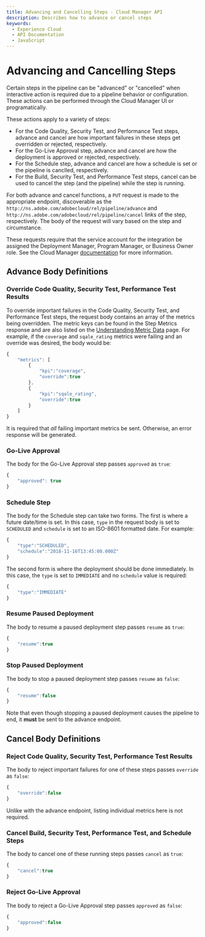 ```yaml
---
title: Advancing and Cancelling Steps - Cloud Manager API
description: Describes how to advance or cancel steps
keywords:
  - Experience Cloud
  - API Documentation
  - JavaScript
---
```


# Advancing and Cancelling Steps

Certain steps in the pipeline can be "advanced" or "cancelled" when interactive action is required due to a pipeline behavior or configuration. These actions can be performed through the Cloud Manager UI or programatically.

These actions apply to a variety of steps:

* For the Code Quality, Security Test, and Performance Test steps, advance and cancel are how important failures in these steps get overridden or rejected, respectively.
* For the Go-Live Approval step, advance and cancel are how the deployment is approved or rejected, respectively.
* For the Schedule step, advance and cancel are how a schedule is set or the pipeline is canclled, respectively.
* For the Build, Security Test, and Performance Test steps, cancel can be used to cancel the step (and the pipeline) while the step is running.

For both advance and cancel functions, a `PUT` request is made to the appropriate endpoint, discoverable as the `http://ns.adobe.com/adobecloud/rel/pipeline/advance` and `http://ns.adobe.com/adobecloud/rel/pipeline/cancel` links of the step, respectively. The body of the request will vary based on the step and circumstance.

<InlineAlert slots="text" />

These requests require that the service account for the integration be assigned the Deployment Manager, Program Manager, or Business Owner role. See the Cloud Manager <a href="https://www.adobe.com/go/aem_cloud_mrg_usersroles_en">documentation</a> for more information.

## Advance Body Definitions

### Override Code Quality, Security Test, Performance Test Results

To override important failures in the Code Quality, Security Test, and Performance Test steps, the request body contains an array of the metrics being overridden. The metric keys can be found in the Step Metrics response and are also listed on the [Understanding Metric Data](understanding-metric-data.md) page. For example, if the `coverage` and `sqale_rating` metrics were failing and an override was desired, the body would be:

```javascript
{
    "metrics": [
        {
            "kpi":"coverage",
            "override":true
        },
        {
            "kpi":"sqale_rating",
            "override":true
        }
    ]
}
```

<InlineAlert slots="text" />

It is required that *all* failing important metrics be sent. Otherwise, an error response will be generated.

### Go-Live Approval

The body for the Go-Live Approval step passes `approved` as `true`:

```javascript
{
    "approved": true
}
```

### Schedule Step

The body for the Schedule step can take two forms. The first is where a future date/time is set. In this case, `type` in the request body is set to `SCHEDULED` and `schedule` is set to an ISO-8601 formatted date. For example:

```javascript
{
    "type":"SCHEDULED",
    "schedule":"2018-11-16T13:45:00.000Z"
}
```

The second form is where the deployment should be done immediately. In this case, the `type` is set to `IMMEDIATE` and no `schedule` value is required:

```javascript
{
    "type":"IMMEDIATE"
}
```

### Resume Paused Deployment

The body to resume a paused deployment step passes `resume` as `true`:

```javascript
{
    "resume":true
}
```

### Stop Paused Deployment

The body to stop a paused deployment step passes `resume` as `false`:

```javascript
{
    "resume":false
}
```

<InlineAlert slots="text" />

Note that even though stopping a paused deployment causes the pipeline to end, it **must** be sent to the advance endpoint.

## Cancel Body Definitions

### Reject Code Quality, Security Test, Performance Test Results

The body to reject important failures for one of these steps passes `override` as `false`:

```javascript
{
    "override":false
}
```

<InlineAlert slots="text" />
Unlike with the advance endpoint, listing individual metrics here is not required.

### Cancel Build, Security Test, Performance Test, and Schedule Steps

The body to cancel one of these running steps passes `cancel` as `true`:

```javascript
{
    "cancel":true
}
```

### Reject Go-Live Approval

The body to reject a Go-Live Approval step passes `approved` as `false`:

```javascript
{
    "approved":false
}
```

